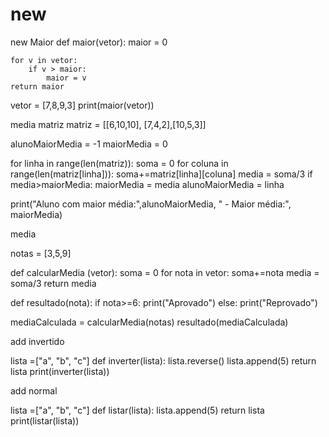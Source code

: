 # new
new
Maior
def maior(vetor):
    maior = 0
    
    for v in vetor:
        if v > maior:
            maior = v
    return maior
vetor = [7,8,9,3]
print(maior(vetor))

media matriz
matriz = [[6,10,10], [7,4,2],[10,5,3]]

alunoMaiorMedia = -1
maiorMedia = 0

for linha in range(len(matriz)):
    soma = 0
    for coluna in range(len(matriz[linha])):
        soma+=matriz[linha][coluna]
    media = soma/3
    if media>maiorMedia:
        maiorMedia = media
        alunoMaiorMedia = linha
        
print("Aluno com maior média:",alunoMaiorMedia, " - Maior média:", maiorMedia)


media 

notas  =  [3,5,9]

def  calcularMedia (vetor):
    soma = 0
    for nota in vetor:
        soma+=nota
    media = soma/3
    return media

def resultado(nota):
    if nota>=6:
        print("Aprovado")
    else:
        print("Reprovado")    
        
mediaCalculada = calcularMedia(notas)
resultado(mediaCalculada)

add invertido

lista =["a", "b", "c"]
def inverter(lista):
    lista.reverse()
    lista.append(5)
    return lista
print(inverter(lista))

add normal

lista =["a", "b", "c"]
def listar(lista):
    lista.append(5)
    return lista
print(listar(lista))
